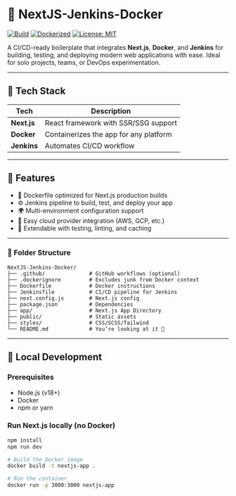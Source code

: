 # 🧱 NextJS-Jenkins-Docker

[![Build](https://img.shields.io/badge/build-passing-brightgreen)](https://github.com/your-username/NextJS-Jenkins-Docker)
[![Dockerized](https://img.shields.io/badge/docker-ready-blue)](https://hub.docker.com/)
[![License: MIT](https://img.shields.io/badge/license-MIT-yellow.svg)](LICENSE)

A CI/CD-ready boilerplate that integrates **Next.js**, **Docker**, and **Jenkins** for building, testing, and deploying modern web applications with ease. Ideal for solo projects, teams, or DevOps experimentation.

---

## 🧰 Tech Stack

| Tech        | Description                           |
|-------------|---------------------------------------|
| **Next.js** | React framework with SSR/SSG support  |
| **Docker**  | Containerizes the app for any platform|
| **Jenkins** | Automates CI/CD workflow              |

---

## 🚀 Features

- 🔧 Dockerfile optimized for Next.js production builds
- ⚙️ Jenkins pipeline to build, test, and deploy your app
- 🌍 Multi-environment configuration support
- 🔁 Easy cloud provider integration (AWS, GCP, etc.)
- 🧪 Extendable with testing, linting, and caching

---

### 📁 Folder Structure

```text
NextJS-Jenkins-Docker/
├── .github/              # GitHub workflows (optional)
├── .dockerignore         # Excludes junk from Docker context
├── Dockerfile            # Docker instructions
├── Jenkinsfile           # CI/CD pipeline for Jenkins
├── next.config.js        # Next.js config
├── package.json          # Dependencies
├── app/                  # Next.js App Directory
├── public/               # Static assets
├── styles/               # CSS/SCSS/Tailwind
└── README.md             # You’re looking at it 👀
```




---

## 🧪 Local Development

### Prerequisites

- Node.js (v18+)
- Docker
- npm or yarn

### Run Next.js locally (no Docker)

```bash
npm install
npm run dev

# Build the Docker image
docker build -t nextjs-app .

# Run the container
docker run -p 3000:3000 nextjs-app

